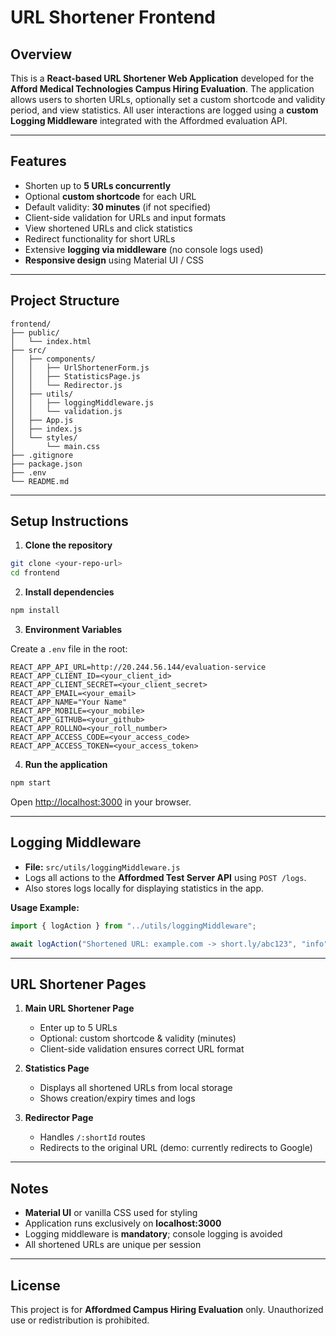 

# URL Shortener Frontend

## Overview

This is a **React-based URL Shortener Web Application** developed for the **Afford Medical Technologies Campus Hiring Evaluation**.
The application allows users to shorten URLs, optionally set a custom shortcode and validity period, and view statistics. All user interactions are logged using a **custom Logging Middleware** integrated with the Affordmed evaluation API.

---

## Features

* Shorten up to **5 URLs concurrently**
* Optional **custom shortcode** for each URL
* Default validity: **30 minutes** (if not specified)
* Client-side validation for URLs and input formats
* View shortened URLs and click statistics
* Redirect functionality for short URLs
* Extensive **logging via middleware** (no console logs used)
* **Responsive design** using Material UI / CSS

---

## Project Structure

```
frontend/
├── public/
│   └── index.html
├── src/
│   ├── components/
│   │   ├── UrlShortenerForm.js
│   │   ├── StatisticsPage.js
│   │   └── Redirector.js
│   ├── utils/
│   │   ├── loggingMiddleware.js
│   │   └── validation.js
│   ├── App.js
│   ├── index.js
│   └── styles/
│       └── main.css
├── .gitignore
├── package.json
├── .env
└── README.md
```

---

## Setup Instructions

1. **Clone the repository**

```bash
git clone <your-repo-url>
cd frontend
```

2. **Install dependencies**

```bash
npm install
```

3. **Environment Variables**

Create a `.env` file in the root:

```env
REACT_APP_API_URL=http://20.244.56.144/evaluation-service
REACT_APP_CLIENT_ID=<your_client_id>
REACT_APP_CLIENT_SECRET=<your_client_secret>
REACT_APP_EMAIL=<your_email>
REACT_APP_NAME="Your Name"
REACT_APP_MOBILE=<your_mobile>
REACT_APP_GITHUB=<your_github>
REACT_APP_ROLLNO=<your_roll_number>
REACT_APP_ACCESS_CODE=<your_access_code>
REACT_APP_ACCESS_TOKEN=<your_access_token>
```

4. **Run the application**

```bash
npm start
```

Open [http://localhost:3000](http://localhost:3000) in your browser.

---

## Logging Middleware

* **File:** `src/utils/loggingMiddleware.js`
* Logs all actions to the **Affordmed Test Server API** using `POST /logs`.
* Also stores logs locally for displaying statistics in the app.

**Usage Example:**

```javascript
import { logAction } from "../utils/loggingMiddleware";

await logAction("Shortened URL: example.com -> short.ly/abc123", "info");
```

---

## URL Shortener Pages

1. **Main URL Shortener Page**

   * Enter up to 5 URLs
   * Optional: custom shortcode & validity (minutes)
   * Client-side validation ensures correct URL format

2. **Statistics Page**

   * Displays all shortened URLs from local storage
   * Shows creation/expiry times and logs

3. **Redirector Page**

   * Handles `/:shortId` routes
   * Redirects to the original URL (demo: currently redirects to Google)

---

## Notes

* **Material UI** or vanilla CSS used for styling
* Application runs exclusively on **localhost:3000**
* Logging middleware is **mandatory**; console logging is avoided
* All shortened URLs are unique per session

---

## License

This project is for **Affordmed Campus Hiring Evaluation** only. Unauthorized use or redistribution is prohibited.

